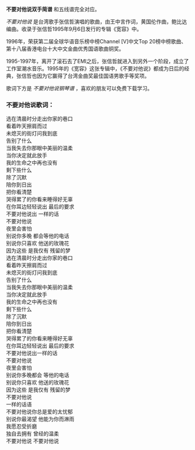 

**不要对他说双手简谱** 和五线谱完全对应。

_不要对他说_ 是台湾歌手张信哲演唱的歌曲，由王中言作词，黄国伦作曲，鲍比达编曲。收录于张信哲1995年9月6日发行的专辑《宽容》中。

1996年，荣获第二届全球华语音乐榜中榜Channel [V]中文Top 20榜中榜歌曲、第十八届香港电台十大中文金曲优秀国语歌曲铜奖。

1995-1997年，离开了滚石去了EMI之后，张信哲就进入到另外一个阶段，成立了工作室潮水音乐。1995年的《宽容》这张专辑中，《不要对他说》都成为日后的经典，张信哲也因为它赢得了台湾金曲奖最佳国语男歌手等奖项。

歌词下方是 _不要对他说钢琴谱_ ，喜欢的朋友可以免费下载学习。

### 不要对他说歌词：

选在清晨时分走出你家的巷口  
看着昨天擦肩而过  
未熄灭的街灯问我到底  
告别了什么  
当我失去你那眼中美丽的温柔  
当你决定就此放手  
我的生命之中再也没有  
剩下些什么  
除了沉默  
陪你到日出  
把你看清楚  
哭得累了的你看来睡得好无辜  
在你耳边轻轻说出 最后的要求  
不要对他说出 一样的话  
不要对他说  
夜里会害怕  
别说你多晚 都会等他的电话  
别说你只喜欢 他送的玫瑰花  
因为这些 是我仅有 残留的梦  
选在清晨时分走出你家的巷口  
看着昨天擦肩而过  
未熄灭的街灯问我到底  
告别了什么  
当我失去你那眼中美丽的温柔  
当你决定就此放手  
我的生命之中再也没有  
剩下些什么  
除了沉默  
陪你到日出  
把你看清楚  
哭得累了的你看来睡得好无辜  
在你耳边轻轻说出 最后的要求  
不要对他说出一样的话  
不要对他说  
夜里会害怕  
别说你多晚都会 等他的电话  
别说你只喜欢 他送的玫瑰花  
因为这些 是我仅有 残留的梦  
不要对他说  
一样的话语  
不要对他说你总是爱的太忧郁  
别说你最渴望 他能为你而淋雨  
我愿忍受折磨  
独自去拥有 曾经的温柔  
不要对他说 不要对他说


